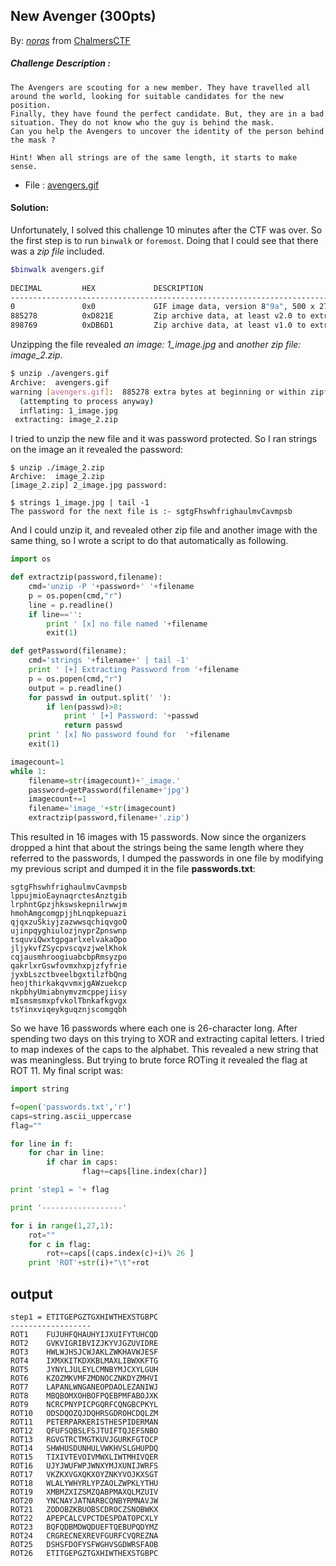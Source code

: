 ## New Avenger (300pts)
By: *[noras](https://twitter.com/NorasSalman)* from [ChalmersCTF](http://chalmersctf.se)

##### Challenge Description : 
```
The Avengers are scouting for a new member. They have travelled all around the world, looking for suitable candidates for the new position.
Finally, they have found the perfect candidate. But, they are in a bad situation. They do not know who the guy is behind the mask.
Can you help the Avengers to uncover the identity of the person behind the mask ?

Hint! When all strings are of the same length, it starts to make sense.
```
* File : [avengers.gif](files/avengers.gif)


#### Solution:

Unfortunately, I solved this challenge 10 minutes after the CTF was over. So the first step is to run ```binwalk``` or ```foremost```. Doing that I could see that there was a *zip file* included. 
```sh
$binwalk avengers.gif
 
DECIMAL         HEX             DESCRIPTION
-------------------------------------------------------------------------------------------------------
0               0x0             GIF image data, version 8"9a", 500 x 272
885278          0xD821E         Zip archive data, at least v2.0 to extract, compressed size: 13422, uncompressed size: 13780, name: "1_image.jpg"
898769          0xDB6D1         Zip archive data, at least v1.0 to extract, compressed size: 1796904, uncompressed size: 1796904, name: "image_2.zip"
```
Unzipping the file revealed *an image: 1_image.jpg* and *another zip file:  image_2.zip*. 
```sh
$ unzip ./avengers.gif
Archive:  avengers.gif
warning [avengers.gif]:  885278 extra bytes at beginning or within zipfile
  (attempting to process anyway)
  inflating: 1_image.jpg
 extracting: image_2.zip
```
 I tried to unzip the new file and it was password protected. So I ran strings on the image an it revealed the password:
```
$ unzip ./image_2.zip
Archive:  image_2.zip
[image_2.zip] 2_image.jpg password:

$ strings 1_image.jpg | tail -1
The password for the next file is :- sgtgFhswhfrighaulmvCavmpsb
```
And I could unzip it, and revealed other zip file and another image with the same thing, so I wrote a script to do that automatically as following.
```python
import os

def extractzip(password,filename):
    cmd='unzip -P '+password+' '+filename
    p = os.popen(cmd,"r")
    line = p.readline()
    if line=='':
        print ' [x] no file named '+filename
        exit(1)

def getPassword(filename):
    cmd='strings '+filename+' | tail -1'
    print ' [+] Extracting Password from '+filename
    p = os.popen(cmd,"r")
    output = p.readline()
    for passwd in output.split(' '):
        if len(passwd)>8:
            print ' [+] Password: '+passwd
            return passwd
    print ' [x] No password found for  '+filename
    exit(1)

imagecount=1
while 1:
    filename=str(imagecount)+'_image.'
    password=getPassword(filename+'jpg')
    imagecount+=1
    filename='image_'+str(imagecount)
    extractzip(password,filename+'.zip')
```
This resulted in 16 images with 15 passwords. Now since the organizers dropped a hint that about the strings being the same length where they referred to the passwords, I dumped the passwords in one file by modifying my previous script and dumped it in the file **passwords.txt**:
```
sgtgFhswhfrighaulmvCavmpsb
lppujmioEaynaqrctesAnztgib
lrphntGpzjhkswskepnilrwwjm
hmohAmgcomgpjjhLnqpkepuazi
qjqxzuSkiyjzazwwsqchiqvgoQ
ujinpqyghiulozjnyprZpnswnp
tsquviQwxtgpgarlxelvakaOpo
jljykvfZSycpvscqvzjwelKhok
cqjausmhroogiuabcbpRmsyzpo
qakrlxrGswfovmxhxpjzfyfrie
jyxbLszctbveelbgxtilzfbQng
heojthirkakqvvmxjgAWzuekcp
nkpbhyUmiabnymvzmcppejiisy
mIsmsmsmxpfvkolTbnkafkgvgx
tsYinxviqeykguqznjscomgqbh
```
So we have 16 passwords where each one is 26-character long. After spending two days on this trying to XOR and extracting capital letters. I tried to map indexes of the caps to the alphabet. This revealed a new string that was meaningless. But trying to brute force ROTing it revealed the flag at ROT 11. My final script was:
```python
import string

f=open('passwords.txt','r')
caps=string.ascii_uppercase
flag=""

for line in f:
	for char in line:
		if char in caps:
				flag+=caps[line.index(char)]

print 'step1 = '+ flag

print '------------------'

for i in range(1,27,1):
	rot=""
	for c in flag:
		rot+=caps[(caps.index(c)+i)% 26 ]
	print 'ROT'+str(i)+"\t"+rot
``` 
## output
```
step1 = ETITGEPGZTGXHIWTHEXSTGBPC
------------------
ROT1    FUJUHFQHAUHYIJXUIFYTUHCQD
ROT2    GVKVIGRIBVIZJKYVJGZUVIDRE
ROT3    HWLWJHSJCWJAKLZWKHAVWJESF
ROT4    IXMXKITKDXKBLMAXLIBWXKFTG
ROT5    JYNYLJULEYLCMNBYMJCXYLGUH
ROT6    KZOZMKVMFZMDNOCZNKDYZMHVI
ROT7    LAPANLWNGANEOPDAOLEZANIWJ
ROT8    MBQBOMXOHBOFPQEBPMFABOJXK
ROT9    NCRCPNYPICPGQRFCQNGBCPKYL
ROT10   ODSDQOZQJDQHRSGDROHCDQLZM
ROT11   PETERPARKERISTHESPIDERMAN
ROT12   QFUFSQBSLFSJTUIFTQJEFSNBO
ROT13   RGVGTRCTMGTKUVJGURKFGTOCP
ROT14   SHWHUSDUNHULVWKHVSLGHUPDQ
ROT15   TIXIVTEVOIVMWXLIWTMHIVQER
ROT16   UJYJWUFWPJWNXYMJXUNIJWRFS
ROT17   VKZKXVGXQKXOYZNKYVOJKXSGT
ROT18   WLALYWHYRLYPZAOLZWPKLYTHU
ROT19   XMBMZXIZSMZQABPMAXQLMZUIV
ROT20   YNCNAYJATNARBCQNBYRMNAVJW
ROT21   ZODOBZKBUOBSCDROCZSNOBWKX
ROT22   APEPCALCVPCTDESPDATOPCXLY
ROT23   BQFQDBMDWQDUEFTQEBUPQDYMZ
ROT24   CRGRECNEXREVFGURFCVQREZNA
ROT25   DSHSFDOFYSFWGHVSGDWRSFAOB
ROT26   ETITGEPGZTGXHIWTHEXSTGBPC
```


